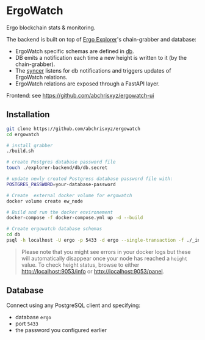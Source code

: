 # ErgoWatch
Ergo blockchain stats & monitoring.

The backend is built on top of [Ergo Explorer](https://github.com/ergoplatform/explorer-backend)'s chain-grabber and database:

 - ErgoWatch specific schemas are defined in [db](https://github.com/abchrisxyz/ergowatch/tree/master/db).
 - DB emits a notification each time a new height is written to it (by the chain-grabber).
 - The [syncer](https://github.com/abchrisxyz/ergowatch/tree/master/syncer) listens for db notifications and triggers updates of ErgoWatch relations.
 - ErgoWatch relations are exposed through a FastAPI layer.

Frontend: see https://github.com/abchrisxyz/ergowatch-ui

## Installation

```bash
git clone https://github.com/abchrisxyz/ergowatch
cd ergowatch

# install grabber
./build.sh

# create Postgres database password file
touch ./explorer-backend/db/db.secret

# update newly created Postgress database password file with:
POSTGRES_PASSWORD=your-database-password

# Create  external docker volume for ergowatch
docker volume create ew_node

# Build and run the docker environement
docker-compose -f docker-compose.yml up -d --build

# Create ergowatch database schemas
cd db
psql -h localhost -U ergo -p 5433 -d ergo --single-transaction -f ./_init.sql
```

> Please note that you might see errors in your docker logs but these will automatically
> disappear once your node has reached a `height` value. To check height status, 
> browse to either
> [http://localhost:9053/info](http://localhost:9053/info)
> or 
> [http://localhost:9053/panel](http://localhost:9053/panel).

## Database

Connect using any PostgreSQL client and specifying:

- database `ergo`
- port `5433`
- the password you configured earlier
